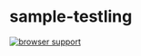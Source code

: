 sample-testling
===============

[![browser support](https://ci.testling.com/t86jp/sample-testling.png)
](https://ci.testling.com/t86jp/sample-testling)
